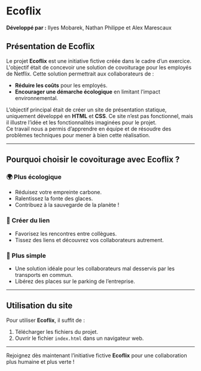 # Ecoflix  

**Développé par :** Ilyes Mobarek, Nathan Philippe et Alex Marescaux  

## Présentation de Ecoflix  
Le projet **Ecoflix** est une initiative fictive créée dans le cadre d’un exercice.  
L'objectif était de concevoir une solution de covoiturage pour les employés de Netflix. Cette solution permettrait aux collaborateurs de :  
- **Réduire les coûts** pour les employés.  
- **Encourager une démarche écologique** en limitant l’impact environnemental.  

L’objectif principal était de créer un site de présentation statique, uniquement développé en **HTML** et **CSS**. Ce site n’est pas fonctionnel, mais il illustre l’idée et les fonctionnalités imaginées pour le projet.  
Ce travail nous a permis d’apprendre en équipe et de résoudre des problèmes techniques pour mener à bien cette réalisation.  

---

## Pourquoi choisir le covoiturage avec Ecoflix ?  

### 🌍 Plus écologique  
- Réduisez votre empreinte carbone.  
- Ralentissez la fonte des glaces.  
- Contribuez à la sauvegarde de la planète !  

### 🤝 Créer du lien  
- Favorisez les rencontres entre collègues.  
- Tissez des liens et découvrez vos collaborateurs autrement.  

### 🚗 Plus simple  
- Une solution idéale pour les collaborateurs mal desservis par les transports en commun.  
- Libérez des places sur le parking de l’entreprise.  

---

## Utilisation du site  
Pour utiliser **Ecoflix**, il suffit de :  
1. Télécharger les fichiers du projet.  
2. Ouvrir le fichier `index.html` dans un navigateur web.  

---

Rejoignez dès maintenant l’initiative fictive **Ecoflix** pour une collaboration plus humaine et plus verte !  
